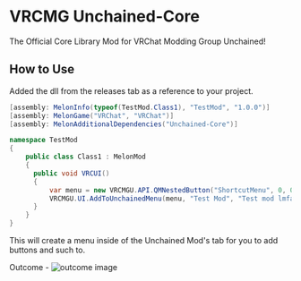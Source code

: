 # VRCMG Unchained-Core

The Official Core Library Mod for VRChat Modding Group Unchained!

## How to Use
Added the dll from the releases tab as a reference to your project.

```csharp
[assembly: MelonInfo(typeof(TestMod.Class1), "TestMod", "1.0.0")]
[assembly: MelonGame("VRChat", "VRChat")]
[assembly: MelonAdditionalDependencies("Unchained-Core")]

namespace TestMod
{
    public class Class1 : MelonMod
    {
      public void VRCUI()
      {
          var menu = new VRCMGU.API.QMNestedButton("ShortcutMenu", 0, 0, "you can just leave this blank", "");
          VRCMGU.UI.AddToUnchainedMenu(menu, "Test Mod", "Test mod lmfao");
      }
    }
}
```

This will create a menu inside of the Unchained Mod's tab for you to add buttons and such to.

Outcome - ![outcome image](https://wtfblaze.com/uploads/png/vrVbr.png)
